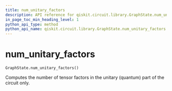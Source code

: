 ```yaml
---
title: num_unitary_factors
description: API reference for qiskit.circuit.library.GraphState.num_unitary_factors
in_page_toc_min_heading_level: 1
python_api_type: method
python_api_name: qiskit.circuit.library.GraphState.num_unitary_factors
---
```


# num\_unitary\_factors

<span id="qiskit.circuit.library.GraphState.num_unitary_factors" />

`GraphState.num_unitary_factors()`

Computes the number of tensor factors in the unitary (quantum) part of the circuit only.

